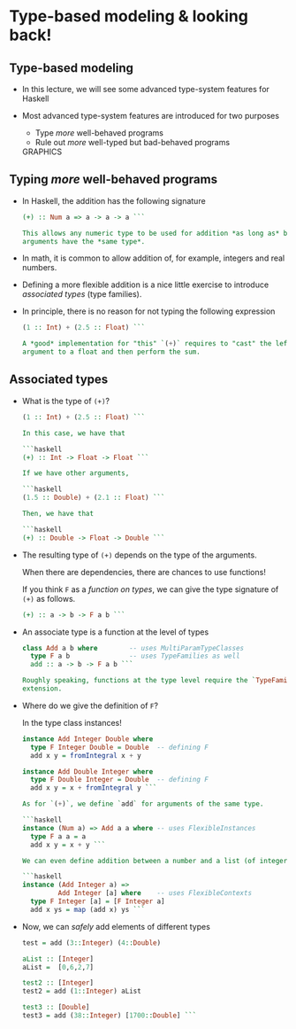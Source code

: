 # Type-based modeling & looking back!

## Type-based modeling

* In this lecture, we will see some advanced type-system features for Haskell
* Most advanced type-system features are introduced for two purposes
  - Type *more* well-behaved programs
  - Rule out *more* well-typed but bad-behaved programs

  <div class = "alert alert-info">
  GRAPHICS
  </div>

## Typing *more* well-behaved programs

* In Haskell, the addition has the following signature

  ```haskell
  (+) :: Num a => a -> a -> a ```

  This allows any numeric type to be used for addition *as long as* both
  arguments have the *same type*.

* In math, it is common to allow addition of, for
  example, integers and real numbers.

* Defining a more flexible addition is a nice little exercise to introduce
  *associated types* (type families).

* In principle, there is no reason for not typing the following expression

  ```haskell
  (1 :: Int) + (2.5 :: Float) ```

  A *good* implementation for "this" `(+)` requires to "cast" the left-side
  argument to a float and then perform the sum.

## Associated types

* What is the type of `(+)`?

  ```haskell
  (1 :: Int) + (2.5 :: Float) ```

  In this case, we have that

  ```haskell
  (+) :: Int -> Float -> Float ```

  If we have other arguments,

  ```haskell
  (1.5 :: Double) + (2.1 :: Float) ```

  Then, we have that

  ```haskell
  (+) :: Double -> Float -> Double ```

* The resulting type of `(+)` depends on the type of the arguments.

  When there are dependencies, there are chances to use functions!

  If you think `F` as a *function on types*, we can give the type signature of
  `(+)` as follows.

  ```haskell
  (+) :: a -> b -> F a b ```

* An associate type is a function at the level of types

   ```haskell
   class Add a b where        -- uses MultiParamTypeClasses
     type F a b               -- uses TypeFamilies as well
     add :: a -> b -> F a b ```

   Roughly speaking, functions at the type level require the `TypeFamilies`
   extension.

* Where do we give the definition of `F`?

  In the type class instances!

  ```haskell
  instance Add Integer Double where
    type F Integer Double = Double  -- defining F
    add x y = fromIntegral x + y

  instance Add Double Integer where
    type F Double Integer = Double  -- defining F
    add x y = x + fromIntegral y ```

  As for `(+)`, we define `add` for arguments of the same type.

  ```haskell
  instance (Num a) => Add a a where -- uses FlexibleInstances
    type F a a = a
    add x y = x + y ```

  We can even define addition between a number and a list (of integer, float, etc.).

  ```haskell
  instance (Add Integer a) =>
           Add Integer [a] where    -- uses FlexibleContexts
    type F Integer [a] = [F Integer a]
    add x ys = map (add x) ys ```

* Now, we can *safely* add elements of different types

  ```haskell
  test = add (3::Integer) (4::Double)

  aList :: [Integer]
  aList =  [0,6,2,7]

  test2 :: [Integer]
  test2 = add (1::Integer) aList

  test3 :: [Double]
  test3 = add (38::Integer) [1700::Double] ```
